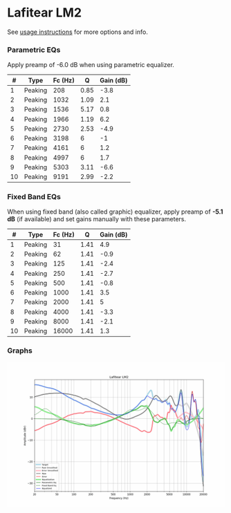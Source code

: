 # Lafitear LM2
See [usage instructions](https://github.com/jaakkopasanen/AutoEq#usage) for more options and info.

### Parametric EQs
Apply preamp of -6.0 dB when using parametric equalizer.

|   # | Type    |   Fc (Hz) |    Q |   Gain (dB) |
|-----|---------|-----------|------|-------------|
|   1 | Peaking |       208 | 0.85 |        -3.8 |
|   2 | Peaking |      1032 | 1.09 |         2.1 |
|   3 | Peaking |      1536 | 5.17 |         0.8 |
|   4 | Peaking |      1966 | 1.19 |         6.2 |
|   5 | Peaking |      2730 | 2.53 |        -4.9 |
|   6 | Peaking |      3198 | 6    |        -1   |
|   7 | Peaking |      4161 | 6    |         1.2 |
|   8 | Peaking |      4997 | 6    |         1.7 |
|   9 | Peaking |      5303 | 3.11 |        -6.6 |
|  10 | Peaking |      9191 | 2.99 |        -2.2 |

### Fixed Band EQs
When using fixed band (also called graphic) equalizer, apply preamp of **-5.1 dB** (if available) and set gains manually with these parameters.

|   # | Type    |   Fc (Hz) |    Q |   Gain (dB) |
|-----|---------|-----------|------|-------------|
|   1 | Peaking |        31 | 1.41 |         4.9 |
|   2 | Peaking |        62 | 1.41 |        -0.9 |
|   3 | Peaking |       125 | 1.41 |        -2.4 |
|   4 | Peaking |       250 | 1.41 |        -2.7 |
|   5 | Peaking |       500 | 1.41 |        -0.8 |
|   6 | Peaking |      1000 | 1.41 |         3.5 |
|   7 | Peaking |      2000 | 1.41 |         5   |
|   8 | Peaking |      4000 | 1.41 |        -3.3 |
|   9 | Peaking |      8000 | 1.41 |        -2.1 |
|  10 | Peaking |     16000 | 1.41 |         1.3 |

### Graphs
![](./Lafitear%20LM2.png)
